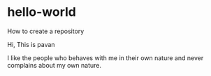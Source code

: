 # hello-world
How to create a repository

Hi, This is pavan

I like the people who behaves with me in their own nature and never complains about my own nature.


